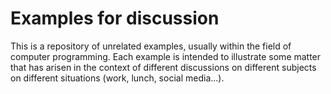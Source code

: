 # Examples for discussion

This is a repository of unrelated examples, usually within the field of computer programming. Each example is intended to illustrate some matter that has arisen in the context of different discussions on different subjects on different situations (work, lunch, social media...).

